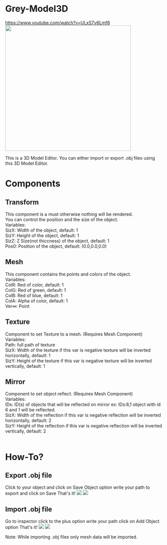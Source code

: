 # Grey-Model3D
https://www.youtube.com/watch?v=ULxS7v6Lmf8
<a href="https://www.youtube.com/watch?v=ULxS7v6Lmf8">
  <img src="https://img.youtube.com/vi/ULxS7v6Lmf8/hqdefault.jpg" width="400">
</a> 


This is a 3D Model Editor. You can either import or export .obj files using this 3D Model Editor.
<h1>Components</h1>
<h2>Transform</h2>
This component is a must otherwise nothing will be rendered.<br>
You can control the position and the size of the object.<br>
Variables:<br>
SizX: Width of the object, default: 1<br>
SizY: Height of the object, default: 1<br>
SizZ: Z Size(not thiccness) of the object, default: 1<br>
Pos0: Position of the object, default: (0.0,0.0,0.0)<br>
<h2>Mesh</h2>
This component contains the points and colors of the object.<br>
Variables:<br>
ColR: Red of color, default: 1<br>
ColG: Red of green, default: 1<br>
ColB: Red of blue, default: 1<br>
ColA: Alpha of color, default: 1<br>
Ver∞: Point<br>
<h2>Texture</h2>
Component to set Texture to a mesh. (Requires Mesh Component)<br>
Variables:<br>
Path: full path of texture<br>
SizX: Width of the texture if this var is negative texture will be inverted horizontally, default: 1<br>
SizY: Height of the texture if this var is negative texture will be inverted vertically, default: 1<br>
<h2>Mirror</h2>
Component to set object reflect. (Requires Mesh Component)<br>
Variables:<br>
IDs: ID(s) of objects that will be reflected on mirror ex: IDs:6,1 object with id 6 and 1 will be reflected.<br>
SizX: Width of the reflection if this var is negative reflection will be inverted horizontally, default: 2<br>
SizY: Height of the reflection if this var is negative reflection will be inverted vertically, default: 2<br>
<br>
<h1>How-To?</h1>
<h2>Export .obj file</h2>
Click to your object and click on Save Object option write your path to export and click on Save That's it!
<img src="https://cdn.discordapp.com/attachments/711524717743308821/935146135587266560/unknown.png">
<img src="https://cdn.discordapp.com/attachments/711524717743308821/935146238825865276/unknown.png">
<br>
<h2>Import .obj file</h2>
Go to inspector click to the plus option write your path click on Add Object option That's it!
<img src="https://cdn.discordapp.com/attachments/711524717743308821/935146401074147398/unknown.png">
<img src="https://cdn.discordapp.com/attachments/711524717743308821/935146447790301254/unknown.png">

Note: While importing .obj files only mesh data will be imported.
